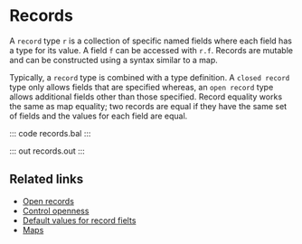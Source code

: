 # Records

A `record` type `r` is a collection of specific named fields where each field has a type for its value. A field `f` can be accessed with `r.f`. Records are mutable and can be constructed using a syntax similar to a map. 

Typically, a `record` type is combined with a type definition. A `closed record` type only allows fields that are specified whereas, an `open record` type allows additional fields other than those specified. Record equality works the same as map equality; two records are equal if they have the same set of fields and the values for each field are equal.

::: code records.bal :::

::: out records.out :::

## Related links
- [Open records](/learn/by-example/open-records/)
- [Control openness](/learn/by-example/control-openness/)
- [Default values for record fielts](/learn/by-example/default-values-for-record-fields/)
- [Maps](/learn/by-example/maps/)
